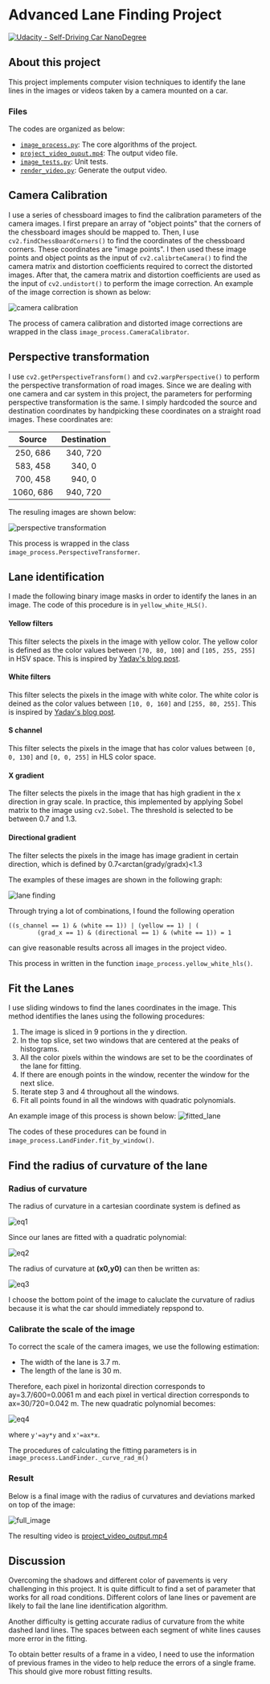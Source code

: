 # Advanced Lane Finding Project
[![Udacity - Self-Driving Car NanoDegree](https://s3.amazonaws.com/udacity-sdc/github/shield-carnd.svg)](http://www.udacity.com/drive)


## About this project
This project implements computer vision techniques to identify the lane lines in the images or videos taken by a camera mounted on a car.

### Files
The codes are organized as below:

- [```image_process.py```](./image_process.py): The core algorithms of the project.
- [```project_video_ouput.mp4```](./project_video_output.mp4): The output video file.
- [```image_tests.py```](./image_tests.py): Unit tests.
- [```render_video.py```](./render_video.py): Generate the output video.


## Camera Calibration

I use a series of chessboard images to find the calibration parameters of the camera images. I first prepare an array of "object points" that the corners of the chessboard images should be mapped to. Then, I use ```cv2.findChessBoardCorners()``` to find the coordinates of the chessboard corners. These coordinates are "image points". I then used these image points and object points as the input of ```cv2.calibrteCamera()``` to find the camera matrix and distortion coefficients required to correct the distorted images. After that, the camera matrix and distortion coefficients are used as the input of ```cv2.undistort()``` to perform the image correction. An example of the image correction is shown as below:

![camera calibration](./output_images/camcal.png)

The process of camera calibration and distorted image corrections are wrapped in the class ```image_process.CameraCalibrator```.

## Perspective transformation

I use ```cv2.getPerspectiveTransform()``` and ```cv2.warpPerspective()``` to perform the perspective transformation of road images. Since we are dealing with one camera and car system in this project, the parameters for performing perspective transformation is the same. I simply hardcoded the source and destination coordinates by handpicking these coordinates on a straight road images.
These coordinates are:

| Source        | Destination   | 
|:-------------:|:-------------:| 
| 250, 686      | 340, 720        | 
| 583, 458      | 340, 0      |
| 700, 458     | 940, 0      |
| 1060, 686      | 940, 720        |

The resuling images are shown below:

![perspective transformation](./output_images/pers_trans_demo.png)

This process is wrapped in the class ```image_process.PerspectiveTransformer```.


## Lane identification

I made the following binary image masks in order to identify the lanes in an image. The code of this procedure is in ```yellow_white_HLS()```.

#### Yellow filters
This filter selects the pixels in the image with yellow color. The yellow color is defined as the color values between ```[70, 80, 100]``` and ```[105, 255, 255]``` in HSV space. This is inspired by [Yadav's blog post](./https://medium.com/towards-data-science/robust-lane-finding-using-advanced-computer-vision-techniques-mid-project-update-540387e95ed3#.9a0h3ccqm).

#### White filters
This filter selects the pixels in the image with white color. The white color is deined as the color values between ```[10, 0, 160]``` and ```[255, 80, 255]```.
This is inspired by [Yadav's blog post](./https://medium.com/towards-data-science/robust-lane-finding-using-advanced-computer-vision-techniques-mid-project-update-540387e95ed3#.9a0h3ccqm).

#### S channel
This filter selects the pixels in the image that has color values between ```[0, 0, 130]``` and ```[0, 0, 255]``` in HLS color space.

#### X gradient
The filter selects the pixels in the image that has high gradient in the x direction in gray scale. In practice, this implemented by applying Sobel matrix to the image using ```cv2.Sobel```. The threshold is selected to be between 0.7 and 1.3.

#### Directional gradient
The filter selects the pixels in the image has image gradient in certain direction, which is defined by 0.7<arctan(grady/gradx)<1.3

The examples of these images are shown in the following graph:

![lane finding](./output_images/binary_mask_breakdown.png)

Through trying a lot of combinations, I found the following operation
```
((s_channel == 1) & (white == 1)) | (yellow == 1) | (
        (grad_x == 1) & (directional == 1) & (white == 1)) = 1
```
can give reasonable results across all images in the project video.

This process in written in the function ```image_process.yellow_white_hls()```.


## Fit the Lanes

I use sliding windows to find the lanes coordinates in the image. This method identifies the lanes using the following procedures:

1. The image is sliced in 9 portions in the y direction.
2. In the top slice, set two windows that are centered at the peaks of histograms.
3. All the color pixels within the windows are set to be the coordinates of the lane for fitting.
4. If there are enough points in the window, recenter the window for the next slice.
5. Iterate step 3 and 4 throughout all the windows.
6. Fit all points found in all the windows with quadratic polynomials.

An example image of this process is shown below:
![fitted_lane](./output_images/demo_bin_fit.jpg)

The codes of these procedures can be found in ```image_process.LandFinder.fit_by_window()```.

## Find the radius of curvature of the lane


### Radius of curvature
The radius of curvature in a cartesian coordinate system is defined as

![eq1](./output_images/radius_curvature.png)

Since our lanes are fitted with a quadratic polynomial:

![eq2](./output_images/second_order_eq.png)

The radius of curvature at __(x0,y0)__ can then be written as:

![eq3](./output_images/radius_curvature_2.png)

I choose the bottom point of the image to caluclate the curvature of radius because it is what the car should immediately repspond to.

### Calibrate the scale of the image

To correct the scale of the camera images, we use the following estimation:

- The width of the lane is 3.7 m.
- The length of the lane is 30 m.

Therefore, each pixel in horizontal direction corresponds to ay=3.7/600=0.0061 m and each pixel in vertical direction corresponds to ax=30/720=0.042 m. The new quadratic polynomial becomes:

![eq4](./output_images/second_order_eq_2.png)

where ```y'=ay*y``` and ```x'=ax*x```.

The procedures of calculating the fitting parameters is in ```image_process.LandFinder._curve_rad_m()```

### Result

Below is a final image with the radius of curvatures and deviations marked on top of the image:

![full_image](./output_images/test1_fp.jpg)

The resulting video is [project_video_output.mp4](./project_video_output.mp4)


## Discussion

Overcoming the shadows and different color of pavements is very challenging in this project. It is quite difficult to find a set of parameter that works for all road conditions. Different colors of lane lines or pavement are likely to fail the lane line identification algorithm.

Another difficulty is getting accurate radius of curvature from the white dashed land lines. The spaces between each segment of white lines causes more error in the fitting. 

To obtain better results of a frame in a video, I need to use the information of previous frames in the video to help reduce the errors of a single frame. This should give more robust fitting results.








